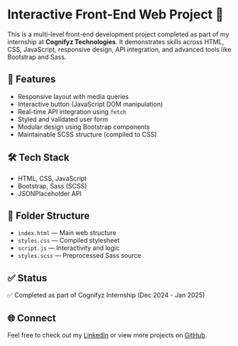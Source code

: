 # Interactive Front-End Web Project 🚀

This is a multi-level front-end development project completed as part of my internship at **Cognifyz Technologies**. It demonstrates skills across HTML, CSS, JavaScript, responsive design, API integration, and advanced tools like Bootstrap and Sass.

## 🔧 Features
- Responsive layout with media queries
- Interactive button (JavaScript DOM manipulation)
- Real-time API integration using `fetch`
- Styled and validated user form
- Modular design using Bootstrap components
- Maintainable SCSS structure (compiled to CSS)

## 🛠 Tech Stack
- HTML, CSS, JavaScript
- Bootstrap, Sass (SCSS)
- JSONPlaceholder API

## 📂 Folder Structure
- `index.html` — Main web structure
- `styles.css` — Compiled stylesheet
- `script.js` — Interactivity and logic
- `styles.scss` — Preprocessed Sass source

## ✅ Status
✅ Completed as part of Cognifyz Internship (Dec 2024 - Jan 2025)

## 🌐 Connect
Feel free to check out my [LinkedIn](https://linkedin.com/in/challa-tanmay) or view more projects on [GitHub](https://github.com/tanmay1965).